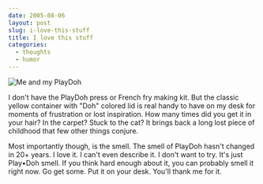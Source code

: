 ```yaml
---
date: 2005-08-06
layout: post
slug: i-love-this-stuff
title: I love this stuff
categories:
  - thoughts
  - humor
---
```


![Me and my PlayDoh](/assets/images/2005/08/playdoh.jpg)

I don't have the PlayDoh press or French fry making kit. But the classic yellow container with "Doh" colored lid is real handy to have on my desk for moments of frustration or lost inspiration. How many times did you get it in your hair? In the carpet? Stuck to the cat? It brings back a long lost piece of childhood that few other things conjure.

Most importantly though, is the smell. The smell of PlayDoh hasn't changed in 20+ years. I love it. I can't even describe it. I don't want to try. It's just Play•Doh smell. If you think hard enough about it, you can probably smell it right now. Go get some. Put it on your desk. You'll thank me for it.
